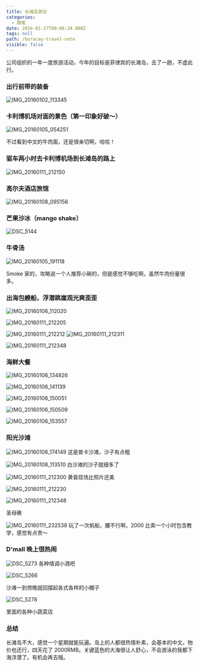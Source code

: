 ```yaml
---
title: 长滩岛游记
categories:
  - 随笔
date: 2016-01-27T00:08:34.000Z
tags: null
path: /boracay-travel-note
visible: false
---
```


公司组织的一年一度旅游活动，今年的目标是菲律宾的长滩岛，去了一趟，不虚此行。

<!--more-->

### 出行前带的装备

![IMG_20160102_113345](./FgrwQs_s3dvIPMt9LJwRWhi_CtSi "FgrwQs_s3dvIPMt9LJwRWhi_CtSi")

### 卡利博机场对面的景色（第一印象好破～）

![IMG_20160105_054251](./Fl8j9GXPOiysOYU8ikEwt0g9CQno "Fl8j9GXPOiysOYU8ikEwt0g9CQno")

不过看到中文的牛肉面，还是很亲切啊，哈哈！

### 驱车两小时去卡利博机场到长滩岛的路上

![IMG_20160111_212150](./FoGjHq4zFvzFKJHD6fkLzbx5lRej "FoGjHq4zFvzFKJHD6fkLzbx5lRej")

### 高尔夫酒店旅馆

![IMG_20160108_095156](./Fjj7aZ5uMJ3J8c7jQ4hMi18hTrup "Fjj7aZ5uMJ3J8c7jQ4hMi18hTrup")

### 芒果沙冰（mango shake）

![DSC_5144](./FtvW1YUbQy29oqS45uh6ivb2Fozi "FtvW1YUbQy29oqS45uh6ivb2Fozi")

### 牛骨汤

![IMG_20160105_191118](./Fo2k4QG-1FYLfzJexc2ck3XrInsC "Fo2k4QG-1FYLfzJexc2ck3XrInsC")

Smoke 家的，攻略说一个人推荐小碗的，但是感觉不够吃啊，虽然牛肉份量很多。

### 出海包艘船，浮潜跳崖观光爽歪歪

![IMG_20160106_112020](./FsJXIcfGQq48ng1sFxz9gM4o66HI "FsJXIcfGQq48ng1sFxz9gM4o66HI")

![IMG_20160111_212205](./Fu4qGqKBICN5yLI1HHq0V3mAnmkr "Fu4qGqKBICN5yLI1HHq0V3mAnmkr")

![IMG_20160111_212212](./FgJq4ospkAxl3Q1G-n9eqKxAQuZV "FgJq4ospkAxl3Q1G-n9eqKxAQuZV")
![IMG_20160111_212311](./FkEW5wQ2whCSir6ejD5K2DJjnhLe "FkEW5wQ2whCSir6ejD5K2DJjnhLe")

![IMG_20160111_212348](./FmTCReXRGaSR3MbXogpgwAw2_N9Q "FmTCReXRGaSR3MbXogpgwAw2_N9Q")

### 海鲜大餐

![IMG_20160106_134826](./Fg7qB00YuAElevCVKLXCw-sUvXlw "Fg7qB00YuAElevCVKLXCw-sUvXlw")

![IMG_20160106_141139](./FrWW5QDEgzWdjQrb1w4GFJpW0QEA "FrWW5QDEgzWdjQrb1w4GFJpW0QEA")

![IMG_20160106_150051](./FmD_zoSNGRMrfvKrIZPaDn0D0BhX "FmD_zoSNGRMrfvKrIZPaDn0D0BhX")

![IMG_20160106_150509](./FvN-vjVxJC1rw8SzSqP9qLCd9N4n "FvN-vjVxJC1rw8SzSqP9qLCd9N4n")

![IMG_20160106_153557](./FhqDWKA4CHn8yHBzp2ZfF_3SEI_S "FhqDWKA4CHn8yHBzp2ZfF_3SEI_S")

### 阳光沙滩

![IMG_20160106_174149](./FkNgrUmNB1n5PXSKEjuQVN5Hc7rS "FkNgrUmNB1n5PXSKEjuQVN5Hc7rS")
这是普卡沙滩，沙子有点粗

![IMG_20160108_113510](./FlI5BeQFMBVt9PZhuTTy5pAxDE6s "FlI5BeQFMBVt9PZhuTTy5pAxDE6s")
白沙滩的沙子就细多了

![IMG_20160111_212300](./Fo8KZ1duV427XixfLHY-zxN_5pGl "Fo8KZ1duV427XixfLHY-zxN_5pGl")
黄昏现场比照片还美

![IMG_20160111_212230](./ForgzktZ9El5xZjII8rNQwySzO98 "ForgzktZ9El5xZjII8rNQwySzO98")

![IMG_20160111_212348](./FmTCReXRGaSR3MbXogpgwAw2_N9Q "2 validname[title]")

圣母礁

![IMG_20160111_232538](./FkhRzWBna1U5EFfnpJMumBEJ4xGI "FkhRzWBna1U5EFfnpJMumBEJ4xGI")
玩了一次帆船，腰不行啊，2000 比索一个小时包含教学，感觉有点贵～

### D'mall 晚上很热闹

![DSC_5273](./FoUGhNS02dzZSfzFIdTWiDY5ss4N "FoUGhNS02dzZSfzFIdTWiDY5ss4N")
各种情调小酒吧

![DSC_5266](./FvehiLZvNAtXAIgjrB-2Mfn0gjpL "FvehiLZvNAtXAIgjrB-2Mfn0gjpL")

沙滩一到傍晚就回摆起各式各样的小棚子

![DSC_5278](./FpD_wOPHW-Z8xgz-RHLLdQvKyK4V "FpD_wOPHW-Z8xgz-RHLLdQvKyK4V")

里面的各种小蔬菜店

### 总结

长滩岛不大，感觉一个星期就能玩遍。岛上的人都很热情朴素，会基本的中文。物价也还行，四天花了 2000RMB。关键蓝色的大海很让人舒心，不会游泳的我都下海浮潜了。有机会再去哦。

